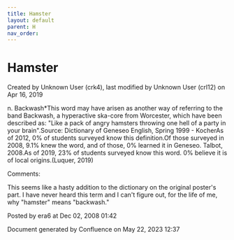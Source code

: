 ```yaml
---
title: Hamster
layout: default
parent: H
nav_order:
---
```


# Hamster

Created by  Unknown User (crk4), last modified by  Unknown User (crl12) on Apr 16, 2019

n. Backwash*This word may have arisen as another way of referring to the band Backwash, a hyperactive ska-core from Worcester, which have been described as: &quot;Like a pack of angry hamsters throwing one hell of a party in your brain&quot;.Source: Dictionary of Geneseo English, Spring 1999 - KocherAs of 2012, 0% of students surveyed know this definition.Of those surveyed in 2008, 9.1% knew the word, and of those, 0% learned it in Geneseo. Talbot, 2008.As of 2019, 23% of students surveyed know this word. 0% believe it is of local origins.(Luquer, 2019)

Comments:

This seems like a hasty addition to the dictionary on the original poster's part. I have never heard this term and I can't figure out, for the life of me, why &quot;hamster&quot; means &quot;backwash.&quot;

Posted by era6 at Dec 02, 2008 01:42

Document generated by Confluence on May 22, 2023 12:37



